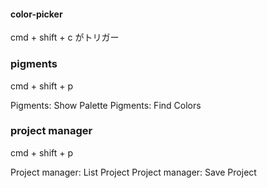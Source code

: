 

#### color-picker
cmd + shift + c がトリガー


### pigments

cmd + shift + p

Pigments: Show Palette
Pigments: Find Colors


### project manager

cmd + shift + p

Project manager: List Project
Project manager: Save Project
